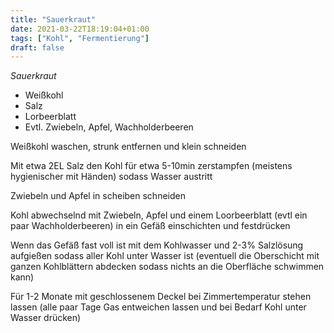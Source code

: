 ```yaml
---
title: "Sauerkraut"
date: 2021-03-22T18:19:04+01:00
tags: ["Kohl", "Fermentierung"]
draft: false
---
```


*Sauerkraut*

- Weißkohl
- Salz
- Lorbeerblatt
- Evtl. Zwiebeln, Apfel, Wachholderbeeren

Weißkohl waschen, strunk entfernen und klein schneiden

Mit etwa 2EL Salz den Kohl für etwa 5-10min zerstampfen (meistens hygienischer mit Händen) sodass Wasser austritt

Zwiebeln und Apfel in scheiben schneiden

Kohl abwechselnd mit Zwiebeln, Apfel und einem Loorbeerblatt (evtl ein paar Wachholderbeeren) in ein Gefäß einschichten und festdrücken

Wenn das Gefäß fast voll ist mit dem Kohlwasser und 2-3% Salzlösung aufgießen sodass aller Kohl unter Wasser ist (eventuell die Oberschicht 
mit ganzen Kohlblättern abdecken sodass nichts an die Oberfläche schwimmen kann)

Für 1-2 Monate mit geschlossenem Deckel bei Zimmertemperatur stehen lassen (alle paar Tage Gas entweichen lassen und bei Bedarf Kohl unter Wasser drücken)
